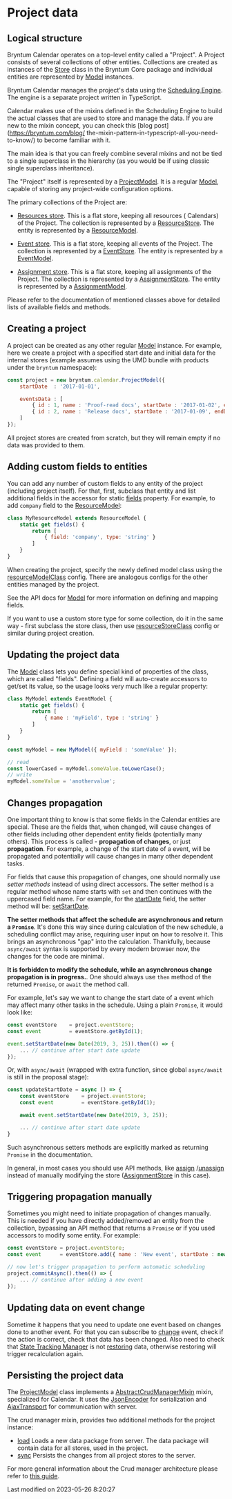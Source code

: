 # Project data

## Logical structure

Bryntum Calendar operates on a top-level entity called a "Project". A Project consists of several collections of other
entities. Collections are created as instances of the [Store](#Core/data/Store) class in the Bryntum Core package and
individual entities are represented by [Model](#Core/data/Model) instances.

Bryntum Calendar manages the project's data using the [Scheduling Engine](engine). The engine is a separate project
written in TypeScript.

Calendar makes use of the mixins defined in the Scheduling Engine to build the actual classes that are used to store and
manage the data. If you are new to the mixin concept, you can check this [blog post](https://bryntum.com/blog/
the-mixin-pattern-in-typescript-all-you-need-to-know/)
to become familiar with it.

The main idea is that you can freely combine several mixins and not be tied to a single superclass in the hierarchy (as
you would be if using classic single superclass inheritance).

The "Project" itself is represented by a [ProjectModel](#Scheduler/model/ProjectModel). It is a
regular [Model](#Core/data/Model), capable of storing any project-wide configuration options.

The primary collections of the Project are:

* [Resources store](#Scheduler/model/ProjectModel#property-resourceStore). This is a flat store, keeping all resources (
  Calendars) of the Project. The collection is represented by a [ResourceStore](#Scheduler/data/ResourceStore). The
  entity is represented by a [ResourceModel](#Scheduler/model/ResourceModel).

* [Event store](#Scheduler/model/ProjectModel#property-eventStore). This is a flat store, keeping all events of the
  Project. The collection is represented by a [EventStore](#Scheduler/data/EventStore). The entity is represented by
  a [EventModel](#Scheduler/model/EventModel).

* [Assignment store](#Scheduler/model/ProjectModel#property-assignmentStore). This is a flat store, keeping all
  assignments of the Project. The collection is represented by a [AssignmentStore](#Scheduler/data/AssignmentStore). The
  entity is represented by a [AssignmentModel](#Scheduler/model/AssignmentModel).

Please refer to the documentation of mentioned classes above for detailed lists of available fields and methods.


## Creating a project

A project can be created as any other regular [Model](#Core/data/Model) instance. For example, here we create a project
with a specified start date and initial data for the internal stores (example assumes using the UMD bundle with products
under the `bryntum` namespace):

```javascript
const project = new bryntum.calendar.ProjectModel({
    startDate  : '2017-01-01',

    eventsData : [
        { id : 1, name : 'Proof-read docs', startDate : '2017-01-02', endDate : '2017-01-09' },
        { id : 2, name : 'Release docs', startDate : '2017-01-09', endDate : '2017-01-10' }
    ]
});
```

All project stores are created from scratch, but they will remain empty if no data was provided to them.


## Adding custom fields to entities

You can add any number of custom fields to any entity of the project (including project itself). For that, first,
subclass that entity and list additional fields in the accessor for
static [fields](#Core/data/Model#property-fields-static) property. For example, to add `company` field to
the [ResourceModel](#Scheduler/model/ResourceModel):

```javascript
class MyResourceModel extends ResourceModel {
    static get fields() {
        return [
            { field: 'company', type: 'string' }
        ]
    }
}
```

When creating the project, specify the newly defined model class using
the [resourceModelClass](#Scheduler/model/ProjectModel#config-resourceModelClass) config. There are analogous configs
for the other entities managed by the project.

See the API docs for [Model](#Core/data/Model) for more information on defining and mapping fields.

If you want to use a custom store type for some collection, do it in the same way - first subclass the store class, then
use [resourceStoreClass](#Scheduler/model/ProjectModel#config-resourceStoreClass) config or similar during project
creation.

## Updating the project data

The [Model](#Core/data/Model) class lets you define special kind of properties of the class, which are called "fields".
Defining a field will auto-create accessors to get/set its value, so the usage looks very much like a regular property:

```javascript
class MyModel extends EventModel {
    static get fields() {
        return [
            { name : 'myField', type : 'string' }
        ]
    }
}

const myModel = new MyModel({ myField : 'someValue' });

// read
const lowerCased = myModel.someValue.toLowerCase();
// write
myModel.someValue = 'anothervalue';
```

## Changes propagation

One important thing to know is that some fields in the Calendar entities are special. These are the fields that, when
changed, will cause changes of other fields including other dependent entity fields (potentially many others). This
process is called - __propagation of changes__, or just __propagation__. For example, a change of the start date of a
event, will be propagated and potentially will cause changes in many other dependent tasks.

For fields that cause this propagation of changes, one should normally use *setter methods* instead of using direct
accessors. The setter method is a regular method whose name starts with `set` and then continues with the uppercased
field name. For example, for the [startDate](#Scheduler/model/EventModel#field-startDate) field, the setter method will
be: [setStartDate](#Scheduler/model/EventModel#function-setStartDate).

**The setter methods that affect the schedule are asynchronous and return a `Promise`**. It's done this way since during
calculation of the new schedule, a scheduling conflict may arise, requiring user input on how to resolve it. This brings
an asynchronous "gap" into the calculation. Thankfully, because `async/await` syntax is supported by every modern
browser now, the changes for the code are minimal.

**It is forbidden to modify the schedule, while an asynchronous change propagation is in progress.**. One should always
use `then` method of the returned `Promise`, or `await` the method call.

For example, let's say we want to change the start date of a event which may affect many other tasks in the schedule.
Using a plain `Promise`, it would look like:

```javascript
const eventStore    = project.eventStore;
const event         = eventStore.getById(1);

event.setStartDate(new Date(2019, 3, 25)).then(() => {
    ... // continue after start date update
});
```

Or, with `async/await` (wrapped with extra function, since global `async/await` is still in the proposal stage):

```javascript
const updateStartDate = async () => {
    const eventStore    = project.eventStore;
    const event         = eventStore.getById(1);

    await event.setStartDate(new Date(2019, 3, 25));

    ... // continue after start date update
}
```

Such asynchronous setters methods are explicitly marked as returning `Promise` in the documentation.

In general, in most cases you should use API methods, like [assign](#Scheduler/model/EventModel#function-assign)
/[unassign](#Scheduler/model/EventModel#function-unassign)
instead of manually modifying the store ([AssignmentStore](#Scheduler/data/AssignmentStore) in this case).

## Triggering propagation manually

Sometimes you might need to initiate propagation of changes manually. This is needed if you have directly 
added/removed an entity from the collection, bypassing an API method that returns a `Promise` or if you used 
accessors to modify some entity. For example:

```javascript
const eventStore = project.eventStore;
const event      = eventStore.add({ name : 'New event', startDate : new Date(2019, 3, 1), duration : 1 });

// now let's trigger propagation to perform automatic scheduling
project.commitAsync().then(() => {
    ... // continue after adding a new event
});
```

## Updating data on event change

Sometime it happens that you need to update one event based on changes done to another event. For that you can subscribe
to [change](#Scheduler/data/EventStore#event-change) event, check if the action is correct, check that data has been
changed. Also need to check that [State Tracking Manager](#Core/data/stm/StateTrackingManager)
is not [restoring](#Core/data/stm/StateTrackingManager#property-isRestoring) data, otherwise restoring will trigger
recalculation again.

## Persisting the project data

The [ProjectModel](#Scheduler/model/ProjectModel) class implements
a [AbstractCrudManagerMixin](#Scheduler/crud/AbstractCrudManagerMixin) mixin, specialized for Calendar. It uses
the [JsonEncoder](#Scheduler/crud/encoder/JsonEncoder) for serialization
and [AjaxTransport](#Scheduler/crud/transport/AjaxTransport) for communication with server.

The crud manager mixin, provides two additional methods for the project instance:

- [load](#Scheduler/crud/AbstractCrudManagerMixin#function-load) Loads a new data package from server. The data package
  will contain data for all stores, used in the project.
- [sync](#Scheduler/crud/AbstractCrudManagerMixin#function-sync) Persists the changes from all project stores to the
  server.

For more general information about the Crud manager architecture please refer
to [this guide](#Calendar/guides/data/crud_manager.md).



<p class="last-modified">Last modified on 2023-05-26 8:20:27</p>